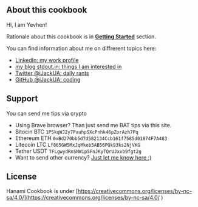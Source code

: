 ## About this cookbook

Hi, I am Yevhen!

Rationale about this cookbook is in [**Getting Started**](/pages/getting-started.md) section.

You can find information about me on diffrerent topics here:

* [LinkedIn: my work profile](https://www.linkedin.com/in/kuzminov/)
* [my blog stdout.in: things I am interested in](http://stdout.in)
* [Twitter @iJackUA: daily rants](https://twitter.com/iJackUA)
* [GitHub @iJackUA: coding](https://github.com/iJackUA)

## Support

You can send me tips via crypto

* Using Brave browser? Than just send me BAT tips via this site.
* Bitocin BTC `1PSkqWJ2y7PauhpSXcPnhk46pZorAzh7Pq`
* Ethereum ETH `0xBd270bb5d7d582134Ccb161f7585d01874F7A483`
* Litecoin LTC `Lf865GW5MxJqMkeb5AB56PQk93ks2NjVKG`
* Tether USDT `TFLgwydRnSNWip5FnJKyTQrUJxvb9fgt2g`
* Want to send other currency? [Just let me know here :)](https://github.com/iJackUA/hanami-cookbook/issues)

## License

Hanami Cookbook is under [https://creativecommons.org/licenses/by-nc-sa/4.0/](https://creativecommons.org/licenses/by-nc-sa/4.0/
)
